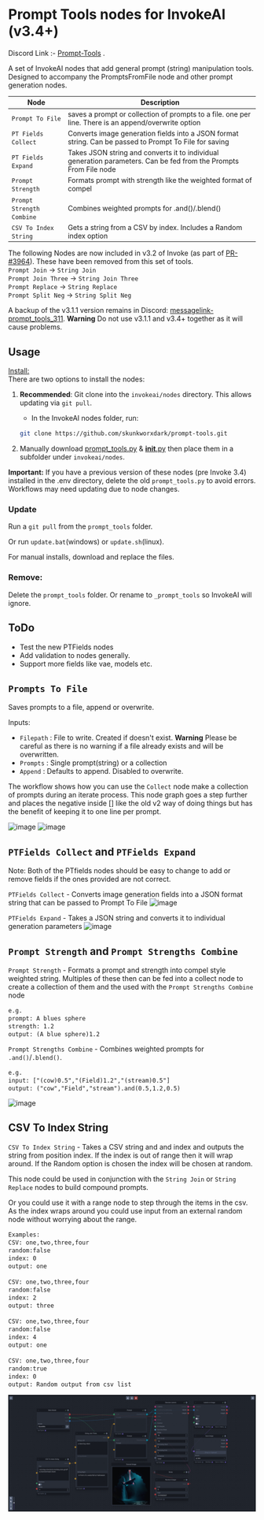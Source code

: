 # Prompt Tools nodes for InvokeAI (v3.4+)
Discord Link :- [Prompt-Tools](https://discord.com/channels/1020123559063990373/1134084151386058803) .

A set of InvokeAI nodes that add general prompt (string) manipulation tools.  Designed to accompany the PromptsFromFile node and other prompt generation nodes.

|Node|Description|
|---|---|
|`Prompt To File`|saves a prompt or collection of prompts to a file. one per line. There is an append/overwrite option|
|`PT Fields Collect`|Converts image generation fields into a JSON format string. Can be passed to Prompt To File for saving|
|`PT Fields Expand`|Takes JSON string and converts it to individual generation parameters. Can be fed from the Prompts From File node|
|`Prompt Strength`|Formats prompt with strength like the weighted format of compel|
|`Prompt Strength Combine`|Combines weighted prompts for .and()/.blend()|
|`CSV To Index String`|Gets a string from a CSV by index. Includes a Random index option|

The following Nodes are now included in v3.2 of Invoke (as part of [PR-#3964](https://github.com/invoke-ai/InvokeAI/pull/3964)). These have been removed from this set of tools.<br>
`Prompt Join` -> `String Join`<br>
`Prompt Join Three` -> `String Join Three`<br>
`Prompt Replace` -> `String Replace`<br>
`Prompt Split Neg` -> `String Split Neg`<br>

A backup of the v3.1.1 version remains in Discord: [messagelink-prompt_tools_311]([prompt_tools_311.py](https://discord.com/channels/1020123559063990373/1134084151386058803/1166313528114819132)).  **Warning** Do not use v3.1.1 and v3.4+ together as it will cause problems. 

## Usage
<ins>Install:</ins><BR>
There are two options to install the nodes:

1. **Recommended**: Git clone into the `invokeai/nodes` directory. This allows updating via `git pull`.

    - In the InvokeAI nodes folder, run:
    ```bash
    git clone https://github.com/skunkworxdark/prompt-tools.git
    ```
2. Manually download [prompt_tools.py](prompt_tools.py) & [__init__.py](__init__.py) then place them in a subfolder under `invokeai/nodes`. 

**Important:** If you have a previous version of these nodes (pre Invoke 3.4) installed in the .env directory, delete the old `prompt_tools.py` to avoid errors. Workflows may need updating due to node changes.

### Update

Run a `git pull` from the `prompt_tools` folder.

Or run `update.bat`(windows) or `update.sh`(linux).

For manual installs, download and replace the files.

### Remove:
Delete the `prompt_tools` folder. Or rename to `_prompt_tools` so InvokeAI will ignore.

## ToDo
- Test the new PTFields nodes
- Add validation to nodes generally.
- Support more fields like vae, models etc.

## `Prompts To File`
Saves prompts to a file, append or overwrite.

Inputs:
- `Filepath` :  File to write. Created if doesn't exist. **Warning** Please be careful as there is no warning if a file already exists and will be overwritten.
- `Prompts` : Single prompt(string) or a collection
- `Append` : Defaults to append. Disabled to overwrite.

The workflow shows how you can use the `Collect` node make a collection of prompts during an iterate process.  This node graph goes a step further and places the negative inside [] like the old v2 way of doing things but has the benefit of keeping it to one line per prompt.

![image](https://github.com/skunkworxdark/Prompt-tools-nodes/assets/21961335/b483a0e9-bd98-44ef-8c0e-0dc1b884deee)
![image](https://github.com/skunkworxdark/Prompt-tools-nodes/assets/21961335/db82f094-ace7-4450-a418-31af64c01724)


## `PTFields Collect` and `PTFields Expand`
Note: Both of the PTfields nodes should be easy to change to add or remove fields if the ones provided are not correct.

`PTFields Collect` - Converts image generation fields into a JSON format string that can be passed to Prompt To File
![image](https://github.com/skunkworxdark/Prompt-tools-nodes/assets/21961335/3a716fe3-5e7d-41dd-80a2-3055cb4e7daf)

`PTFields Expand` - Takes a JSON string and converts it to individual generation parameters
![image](https://github.com/skunkworxdark/Prompt-tools-nodes/assets/21961335/f0d733c1-74f4-4b92-b0c1-a813e7106530)


## `Prompt Strength` and `Prompt Strengths Combine`
`Prompt Strength` - Formats a prompt and strength into compel style weighted string. Multiples of these then can be fed into a collect node to create a collection of them and the used with the `Prompt Strengths Combine` node
```
e.g.
prompt: A blues sphere
strength: 1.2
output: (A blue sphere)1.2
```

`Prompt Strengths Combine` - Combines weighted prompts for `.and()`/`.blend()`.
```
e.g.
input: ["(cow)0.5","(Field)1.2","(stream)0.5"]
output: ("cow","Field","stream").and(0.5,1.2,0.5)
```

![image](https://github.com/skunkworxdark/Prompt-tools-nodes/assets/21961335/ce9120dd-b3fa-470e-ac29-b9acfb6e240f)

## CSV To Index String
`CSV To Index String` - Takes a CSV string and and index and outputs the string from position index. If the index is out of range then it will wrap around. If the Random option is chosen the index will be chosen at random. 

This node could be used in conjunction with the `String Join` or `String Replace` nodes to build compound prompts. 

Or you could use it with a range node to step through the items in the csv.  As the index wraps around you could use input from an external random node without worrying about the range.

```
Examples:
CSV: one,two,three,four
random:false
index: 0
output: one

CSV: one,two,three,four
random:false
index: 2
output: three

CSV: one,two,three,four
random:false
index: 4
output: one

CSV: one,two,three,four
random:true
index: 0
output: Random output from csv list

```

![CSVToIndexString](images/CSVToIndexStringNode.png)
